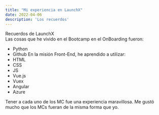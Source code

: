 ```yaml
---
title: "Mi experiencia en LaunchX"
date: 2022-04-06
description: 'Los recuerdos'
---
```


Recuerdos de LaunchX\
Las cosas que he vivido en el Bootcamp en el OnBoarding fueron:
  - Python
  - Github
En la misión Front-End, he aprendido a utilizar:
  - HTML
  - CSS
  - JS
  - Vue.js
  - Vuex
  - Angular
  - Azure
    
Tener a cada uno de los MC fue una experiencia maravillosa.
Me gustó mucho que los MCs fueran de la misma forma que yo.
